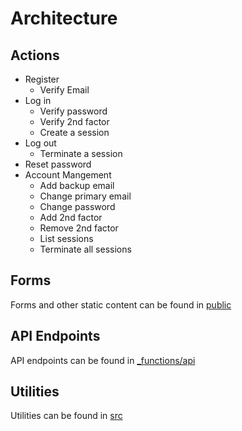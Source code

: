 # Architecture

## Actions
- Register
  - Verify Email
- Log in
  - Verify password
  - Verify 2nd factor
  - Create a session
- Log out
  - Terminate a session
- Reset password
- Account Mangement
  - Add backup email
  - Change primary email
  - Change password
  - Add 2nd factor
  - Remove 2nd factor
  - List sessions
  - Terminate all sessions

## Forms
Forms and other static content can be found in [public](https://github.com/eustasy/puff-serverless/tree/main/public)

## API Endpoints
API endpoints can be found in [_functions/api](https://github.com/eustasy/puff-serverless/tree/main/_functions/api)

## Utilities
Utilities can be found in [src](https://github.com/eustasy/puff-serverless/tree/main/src)
